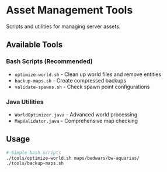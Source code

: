 # Asset Management Tools

Scripts and utilities for managing server assets.

## Available Tools

### Bash Scripts (Recommended)
- `optimize-world.sh` - Clean up world files and remove entities
- `backup-maps.sh` - Create compressed backups
- `validate-spawns.sh` - Check spawn point configurations

### Java Utilities
- `WorldOptimizer.java` - Advanced world processing
- `MapValidator.java` - Comprehensive map checking

## Usage
```bash
# Simple bash scripts
./tools/optimize-world.sh maps/bedwars/bw-aquarius/
./tools/backup-maps.sh